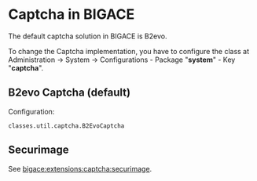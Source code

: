 # Captcha in BIGACE

The default captcha solution in BIGACE is B2evo. 

To change the Captcha implementation, you have to configure the class at Administration -> System -> Configurations - Package "**system**" - Key "**captcha**".

## B2evo Captcha (default)

Configuration:

	
	classes.util.captcha.B2EvoCaptcha


## Securimage

See [bigace:extensions:captcha:securimage](extensions/captcha/securimage).
